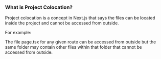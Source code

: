 ### What is Project Colocation?

Project colocation is a concept in Next.js that says the files can be located inside the project and cannot be accessed from outside.

For example:

The file page.tsx for any given route can be accessed from outside but the same folder may contain other files within that folder that cannot be accessed from outside.
